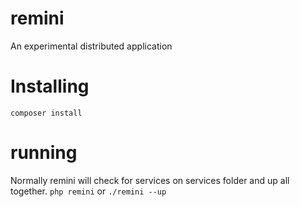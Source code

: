 # remini
An experimental distributed application


# Installing

`composer install`

# running

Normally remini will check for services on services folder and up all together.
`php remini` or `./remini --up`